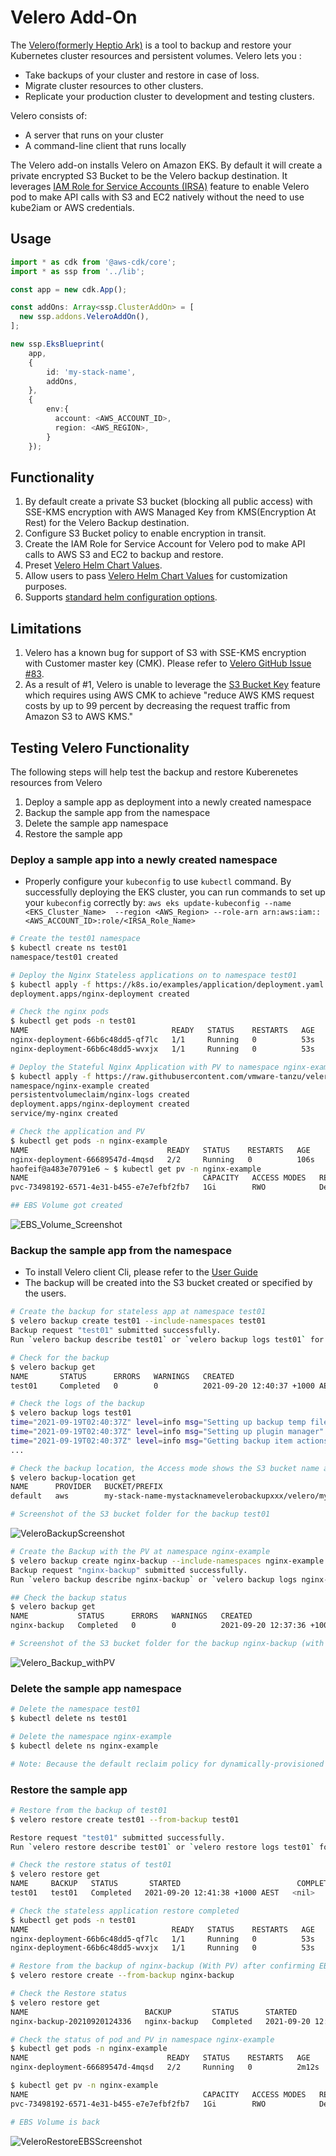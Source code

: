 # Velero Add-On

The [Velero(formerly Heptio Ark)](https://velero.io/docs) is a tool to backup and restore your Kubernetes cluster resources and persistent volumes. Velero lets you :

- Take backups of your cluster and restore in case of loss.
- Migrate cluster resources to other clusters.
- Replicate your production cluster to development and testing clusters.

Velero consists of:

- A server that runs on your cluster
- A command-line client that runs locally

The Velero add-on installs Velero on Amazon EKS. By default it will create a private encrypted S3 Bucket to be the Velero backup destination. It leverages [IAM Role for Service Accounts (IRSA)](https://docs.aws.amazon.com/eks/latest/userguide/iam-roles-for-service-accounts.html) feature to enable Velero pod to make API calls with S3 and EC2 natively without the need to use kube2iam or AWS credentials. 

## Usage

```typescript
import * as cdk from '@aws-cdk/core';
import * as ssp from '../lib';

const app = new cdk.App();

const addOns: Array<ssp.ClusterAddOn> = [
  new ssp.addons.VeleroAddOn(),
];

new ssp.EksBlueprint(
    app, 
    {
        id: 'my-stack-name', 
        addOns,
    },
    {
        env:{
          account: <AWS_ACCOUNT_ID>,
          region: <AWS_REGION>, 
        }       
    });
```

## Functionality

1. By default create a private S3 bucket (blocking all public access) with SSE-KMS encryption with AWS Managed Key from KMS(Encryption At Rest) for the Velero Backup destination.
2. Configure S3 Bucket policy to enable encryption in transit.
3. Create the IAM Role for Service Account for Velero pod to make API calls to AWS S3 and EC2 to backup and restore.
4. Preset [Velero Helm Chart Values](https://github.com/vmware-tanzu/helm-charts/blob/main/charts/velero/values.yaml).
5. Allow users to pass [Velero Helm Chart Values](https://github.com/vmware-tanzu/helm-charts/blob/main/charts/velero/values.yaml) for customization purposes. 
6. Supports [standard helm configuration options](./index.md#standard-helm-add-on-configuration-options).


## Limitations

1. Velero has a known bug for support of S3 with SSE-KMS encryption with Customer master key (CMK). Please refer to [Velero GitHub Issue #83](https://github.com/vmware-tanzu/helm-charts/issues/83).
2. As a result of #1, Velero is unable to leverage the [S3 Bucket Key](https://docs.aws.amazon.com/AmazonS3/latest/userguide/bucket-key.html) feature which requires using AWS CMK to achieve "reduce AWS KMS request costs by up to 99 percent by decreasing the request traffic from Amazon S3 to AWS KMS."

## Testing Velero Functionality

The following steps will help test the backup and restore Kuberenetes resources from Velero

1. Deploy a sample app as deployment into a newly created namespace
2. Backup the sample app from the namespace
3. Delete the sample app namespace
4. Restore the sample app

### Deploy a sample app into a newly created namespace

- Properly configure your `kubeconfig` to use `kubectl` command. By successfully deploying the EKS cluster, you can run commands to set up your `kubeconfig` correctly by: `aws eks update-kubeconfig --name <EKS_Cluster_Name>  --region <AWS_Region> --role-arn arn:aws:iam::<AWS_ACCOUNT_ID>:role/<IRSA_Role_Name>`

```bash
# Create the test01 namespace
$ kubectl create ns test01
namespace/test01 created

# Deploy the Nginx Stateless applications on to namespace test01
$ kubectl apply -f https://k8s.io/examples/application/deployment.yaml -n test01
deployment.apps/nginx-deployment created

# Check the nginx pods
$ kubectl get pods -n test01
NAME                                READY   STATUS    RESTARTS   AGE
nginx-deployment-66b6c48dd5-qf7lc   1/1     Running   0          53s
nginx-deployment-66b6c48dd5-wvxjx   1/1     Running   0          53s

# Deploy the Stateful Nginx Application with PV to namespace nginx-example
$ kubectl apply -f https://raw.githubusercontent.com/vmware-tanzu/velero/main/examples/nginx-app/with-pv.yaml
namespace/nginx-example created
persistentvolumeclaim/nginx-logs created
deployment.apps/nginx-deployment created
service/my-nginx created

# Check the application and PV
$ kubectl get pods -n nginx-example
NAME                               READY   STATUS    RESTARTS   AGE
nginx-deployment-66689547d-4mqsd   2/2     Running   0          106s
haofeif@a483e70791e6 ~ $ kubectl get pv -n nginx-example
NAME                                       CAPACITY   ACCESS MODES   RECLAIM POLICY   STATUS   CLAIM                      STORAGECLASS   REASON   AGE
pvc-73498192-6571-4e31-b455-e7e7efbf2fb7   1Gi        RWO            Delete           Bound    nginx-example/nginx-logs   gp2                     110s

## EBS Volume got created 
```
![EBS_Volume_Screenshot](../assets/images/velero_ebs_volume.png)

### Backup the sample app from the namespace

- To install Velero client Cli, please refer to the [User Guide](https://velero.io/docs/v1.6/basic-install/)
- The backup will be created into the S3 bucket created or specified by the users. 

```bash
# Create the backup for stateless app at namespace test01
$ velero backup create test01 --include-namespaces test01
Backup request "test01" submitted successfully.
Run `velero backup describe test01` or `velero backup logs test01` for more details.

# Check for the backup
$ velero backup get
NAME       STATUS      ERRORS   WARNINGS   CREATED                          EXPIRES   STORAGE LOCATION   SELECTOR
test01     Completed   0        0          2021-09-20 12:40:37 +1000 AEST   29d       default            <none>

# Check the logs of the backup
$ velero backup logs test01
time="2021-09-19T02:40:37Z" level=info msg="Setting up backup temp file" backup=velero/test01 logSource="pkg/controller/backup_controller.go:556"
time="2021-09-19T02:40:37Z" level=info msg="Setting up plugin manager" backup=velero/test01 logSource="pkg/controller/backup_controller.go:563"
time="2021-09-19T02:40:37Z" level=info msg="Getting backup item actions" backup=velero/test01 logSource="pkg/controller/backup_controller.go:567"
...

# Check the backup location, the Access mode shows the S3 bucket name and its folders.
$ velero backup-location get
NAME      PROVIDER   BUCKET/PREFIX                                                                         PHASE       LAST VALIDATED                   ACCESS MODE   DEFAULT
default   aws        my-stack-name-mystacknamevelerobackupxxx/velero/my-stack-name   Available   2021-09-20 12:29:35 +1000 AEST   ReadWrite     true

# Screenshot of the S3 bucket folder for the backup test01
```
![VeleroBackupScreenshot](../assets/images/velero_backup_S3_bucket.png)

```bash
# Create the Backup with the PV at namespace nginx-example
$ velero backup create nginx-backup --include-namespaces nginx-example
Backup request "nginx-backup" submitted successfully.
Run `velero backup describe nginx-backup` or `velero backup logs nginx-backup` for more details.

## Check the backup status
$ velero backup get
NAME           STATUS      ERRORS   WARNINGS   CREATED                          EXPIRES   STORAGE LOCATION   SELECTOR
nginx-backup   Completed   0        0          2021-09-20 12:37:36 +1000 AEST   29d       default            <none>

# Screenshot of the S3 bucket folder for the backup nginx-backup (with PV)
```
![Velero_Backup_withPV](../assets/images/velero_backup_S3_bucket_withpv.png)
 

### Delete the sample app namespace

```bash
# Delete the namespace test01
$ kubectl delete ns test01

# Delete the namespace nginx-example
$ kubectl delete ns nginx-example

# Note: Because the default reclaim policy for dynamically-provisioned PVs is “Delete”, these commands should trigger AWS to delete the EBS Volume that backs the PV. Deletion is asynchronous, so this may take some time. 
```

### Restore the sample app

```bash
# Restore from the backup of test01
$ velero restore create test01 --from-backup test01

Restore request "test01" submitted successfully.
Run `velero restore describe test01` or `velero restore logs test01` for more details.

# Check the restore status of test01
$ velero restore get
NAME     BACKUP   STATUS       STARTED                          COMPLETED   ERRORS   WARNINGS   CREATED                          SELECTOR
test01   test01   Completed   2021-09-20 12:41:38 +1000 AEST   <nil>       0        0          2021-09-20 12:41:36 +1000 AEST   <none>

# Check the stateless application restore completed
$ kubectl get pods -n test01
NAME                                READY   STATUS    RESTARTS   AGE
nginx-deployment-66b6c48dd5-qf7lc   1/1     Running   0          53s
nginx-deployment-66b6c48dd5-wvxjx   1/1     Running   0          53s

# Restore from the backup of nginx-backup (With PV) after confirming EBS volume has been deleted successfully
$ velero restore create --from-backup nginx-backup

# Check the Restore status
$ velero restore get
NAME                          BACKUP         STATUS      STARTED                          COMPLETED                        ERRORS   WARNINGS   CREATED                          SELECTOR
nginx-backup-20210920124336   nginx-backup   Completed   2021-09-20 12:43:42 +1000 AEST   2021-09-20 12:43:45 +1000 AEST   0        0          2021-09-20 12:43:40 +1000 AEST   <none>

# Check the status of pod and PV in namespace nginx-example
$ kubectl get pods -n nginx-example
NAME                               READY   STATUS    RESTARTS   AGE
nginx-deployment-66689547d-4mqsd   2/2     Running   0          2m12s

$ kubectl get pv -n nginx-example
NAME                                       CAPACITY   ACCESS MODES   RECLAIM POLICY   STATUS   CLAIM                      STORAGECLASS   REASON   AGE
pvc-73498192-6571-4e31-b455-e7e7efbf2fb7   1Gi        RWO            Delete           Bound    nginx-example/nginx-logs   gp2                     2m22s

# EBS Volume is back
```
![VeleroRestoreEBSScreenshot](../assets/images/velero_ebs_volume_afterrestore.png)